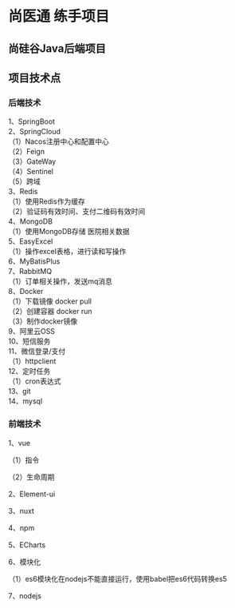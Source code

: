 # 尚医通 练手项目
## 尚硅谷Java后端项目
## 项目技术点
### 后端技术
1、SpringBoot   
2、SpringCloud   
（1）Nacos注册中心和配置中心   
（2）Feign   
（3）GateWay   
（4）Sentinel   
（5）跨域   
3、Redis   
（1）使用Redis作为缓存   
（2）验证码有效时间、支付二维码有效时间   
4、MongoDB   
（1）使用MongoDB存储 医院相关数据   
5、EasyExcel   
（1）操作excel表格，进行读和写操作   
6、MyBatisPlus   
7、RabbitMQ   
（1）订单相关操作，发送mq消息   
8、Docker   
（1）下载镜像 docker pull   
（2）创建容器 docker run   
（3）制作docker镜像   
9、阿里云OSS   
10、短信服务   
11、微信登录/支付   
（1）httpclient   
12、定时任务   
（1）cron表达式   
13、git   
14、mysql   

### 前端技术
1、vue

（1）指令

（2）生命周期



2、Element-ui



3、nuxt



4、npm



5、ECharts



6、模块化

（1）es6模块化在nodejs不能直接运行，使用babel把es6代码转换es5



7、nodejs